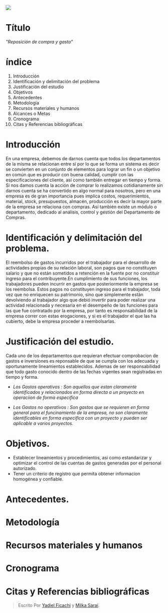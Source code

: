 ![](https://scontent.fpbc2-1.fna.fbcdn.net/v/t1.0-9/28378772_10208610821748437_6481240448105689297_n.jpg?oh=2d85295cc98b2c793f660e87878fd114&oe=5B045FCD)

# Título
_"Reposición de compra y gasto"_
# índice

1. Introducción
2. Identificación y delimitación del problema
3. Justificación del estudio
4. Objetivos
5. Antecedentes
6. Metodología
7. Recursos materiales y humanos
8. Alcances o Metas
9. Cronograma
10. Citas y Referencias bibliográficas

# Introducción

En una empresa, debemos de darnos cuenta que todos los departamentos de la misma se relacionan entre sí por lo que se forma un sistema es decir se convierten en un conjunto de elementos para lograr un fin o un objetivo en común que es producir con buena calidad, cumplir con las especificaciones del cliente, así como también entregar en tiempo y forma. Si nos damos cuenta la acción de comprar lo realizamos cotidianamente sin darnos cuenta se ha convertido en algo normal para nosotros, pero en una empresa es de gran importancia pues implica costos, requerimientos, material, stock, presupuestos, almacén, producción es decir la mayor parte de la empresa se relaciona con compras. 
Así también existe un módulo o departamento, dedicado al análisis, control y gestión del Departamento de Compras.



# Identificación y delimitación del problema.

 El reembolso de gastos incurridos por el trabajador para el desarrollo de actividades propias de su relación laboral, son pagos que no constituyen salario y que no están sometidos a retención en la fuente por no constituir ingreso para el contribuyente.En cumplimiento de sus funciones, los trabajadores pueden incurrir en gastos que posteriormente la empresa se los reembolsa. Estos pagos no constituyen ingreso para el trabajador, toda vez que no enriquecen su patrimonio, sino que simplemente están devolviendo al trabajador algo que debió invertir para poder realizar una actividad relacionada y necesaria en el desempeño de las funciones para las que fue contratado por la empresa, por tanto es responsabilidad de la empresa correr con estas erogaciones, y si es el trabajador el que las ha cubierto, debe la empresa proceder a reembolsarlas.

# Justificación del estudio.

Cada uno de los departamentos que requieran efectuar comprobacion de gastos e inversiones es reponsable de que se cumpla con los adecuada y oportunamente lineamientos establecidos. Ademas de ser responsabilidad que todo gasto conocido dentro de las fechas vigentes sean registradas en tiempo y forma. 

* _Los Gastos operativos : Son aquellos que estan claramente identificados y relacionados en forma directa a un proyecto en operaciion de forma especifica_

* _Los Gastos no operativos : Son gastos que se requieren en forma general para el funcinamiento de la empresa, no son claramente identificables en forma especifica con un proyecto y pueden ser aplicable a varios proyectos._


# Objetivos.

* Establecer lineamientos y procedimientos, asi como estandarizar y optimizar el control de las cuentas de gastos generadas por el personal autorizado. 
* Tener un criterio de registro que permita obtener informacion homogénea y confiable.

# Antecedentes.



# Metodología

# Recursos materiales y humanos


# Cronograma

# Citas y Referencias bibliográficas


> Escrito Por [Yadiel Ficachi](https://github.com/YadielFicachi) y [Milka Saraí](https://github.com/Milka-Prz).

